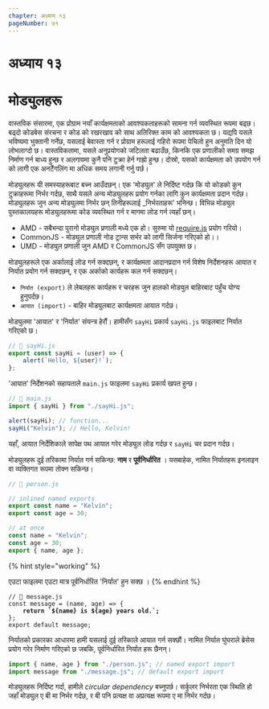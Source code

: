 ```yaml
---
chapter: अध्याय १३
pageNumber: ७१
---
```

# अध्याय १३

# मोड्युलहरू

वास्तविक संसारमा, एक प्रोग्राम नयाँ कार्यक्षमताको आवश्यकताहरूको सामना गर्न व्यवस्थित रूपमा बढ्छ। बढ्दो कोडबेस संरचना र कोड को रखरखाव को साथ अतिरिक्त काम को आवश्यकता छ। यद्यपि यसले भविष्यमा भुक्तानी गर्नेछ, यसलाई बेवास्ता गर्न र प्रोग्राम हरूलाई गहिरो रूपमा पेचिलो हुन अनुमति दिन यो लोभलाग्दो छ। वास्तविकतामा, यसले अनुप्रयोगको जटिलता बढाउँछ, किनकि एक प्रणालीको समग्र समझ निर्माण गर्न बाध्य हुन्छ र अलगावमा कुनै पनि टुक्रा हेर्न गाह्रो हुन्छ। दोस्रो, यसको कार्यक्षमता को उपयोग गर्न को लागी एक अनटैंगलिंग मा अधिक समय लगानी गर्नु पर्छ।

मोड्युलहरू यी समस्याहरूबाट बच्न आउँदछन्। एक 'मोड्युल' ले निर्दिष्ट गर्दछ कि यो कोडको कुन टुक्राहरूमा निर्भर गर्दछ, साथै यसले अन्य मोड्युलहरू प्रयोग गर्नका लागि कुन कार्यक्षमता प्रदान गर्दछ। मोड्युलहरू जुन अन्य मोड्युलमा निर्भर छन् तिनीहरूलाई \_निर्भरताहरू' भनिन्छ। विभिन्न मोड्युल पुस्तकालयहरू मोड्युलहरूमा कोड व्यवस्थित गर्न र मागमा लोड गर्न त्यहाँ छन्।

- AMD - सबैभन्दा पुरानो मोड्युल प्रणाली मध्ये एक हो। सुरुमा यो [require.js](https://reqirirejs.org/) प्रयोग गरियो।
- CommonJS - मोड्युल प्रणाली नोड ट्रान्स सर्भर को लागी सिर्जना गरिएको हो।।
- UMD - मोड्युल प्रणाली जुन AMD र CommonJS सँग उपयुक्त छ।

मोड्युलहरूले एक अर्कालाई लोड गर्न सक्दछन्, र कार्यक्षमता आदानप्रदान गर्न विशेष निर्देशनहरू आयात र निर्यात प्रयोग गर्न सक्दछन्, र एक अर्काको कार्यहरू कल गर्न सक्दछन्।

- `निर्यात (export)` ले लेबलहरू कार्यहरू र चरहरू जुन हालको मोड्युल बाहिरबाट पहुँच योग्य हुनुपर्दछ।
- `आयात (import)` - बाहिर मोड्युलबाट कार्यक्षमता आयात गर्दछ।

मोड्युलमा 'आयात' र 'निर्यात' संयन्त्र हेरौं। हामीसँग `sayHi` प्रकार्य `sayHi.js` फाइलबाट निर्यात गरिएको छ।

```javascript
// 📁 sayHi.js
export const sayHi = (user) => {
	alert(`Hello, ${user}!`);
};
```

'आयात' निर्देशनको सहायताले `main.js` फाइलमा `sayHi` प्रकार्य खपत हुन्छ।

```javascript
// 📁 main.js
import { sayHi } from "./sayHi.js";

alert(sayHi); // function...
sayHi("Kelvin"); // Hello, Kelvin!
```

यहाँ, आयात निर्देशिकाले सापेक्ष पथ आयात गरेर मोड्युल लोड गर्दछ र `sayHi` चर प्रदान गर्दछ।

मोड्युलहरू दुई तरिकामा निर्यात गर्न सकिन्छ: **नाम** र **पूर्वनिर्धारित** । यसबाहेक, नामित निर्यातहरू इनलाइन वा व्यक्तिगत रूपमा तोक्न सकिन्छ।

```javascript
// 📁 person.js

// inlined named exports
export const name = "Kelvin";
export const age = 30;

// at once
const name = "Kelvin";
const age = 30;
export { name, age };
```

{% hint style="working" %}

एउटा फाइलमा एउटा मात्र पूर्वनिर्धारित 'निर्यात' हुन सक्छ ।
{% endhint %}

<pre class="language-javascript"><code class="lang-javascript">// 📁 message.js
const message = (name, age) => {
<strong>    return `${name} is ${age} years old.`;
</strong>};
export default message;
</code></pre>

निर्यातको प्रकारका आधारमा हामी यसलाई दुई तरिकाले आयात गर्न सक्छौं। नामित निर्यात घुंघराले ब्रेसेस प्रयोग गरेर निर्माण गरिएको छ जबकि, पूर्वनिर्धारित निर्यात हरू छैनन्।

```javascript
import { name, age } from "./person.js"; // named export import
import message from "./message.js"; // default export import
```

मोड्युलहरू निर्दिष्ट गर्दा, हामीले _circular dependency_ बच्नुपर्छ। सर्कुलर निर्भरता एक स्थिति हो जहाँ मोड्युल ए बी मा निर्भर गर्दछ, र बी पनि प्रत्यक्ष वा अप्रत्यक्ष रूपमा ए मा निर्भर गर्दछ।
